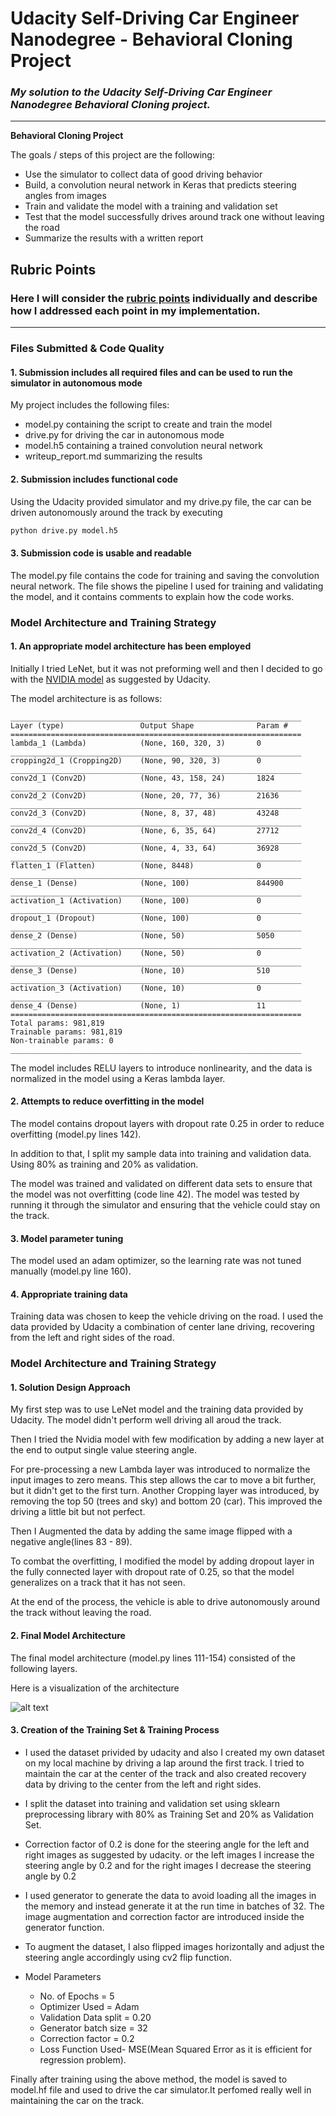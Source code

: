 # **Udacity Self-Driving Car Engineer Nanodegree - Behavioral Cloning Project** 

### *My solution to the Udacity Self-Driving Car Engineer Nanodegree Behavioral Cloning project.*

---

**Behavioral Cloning Project**

The goals / steps of this project are the following:
* Use the simulator to collect data of good driving behavior
* Build, a convolution neural network in Keras that predicts steering angles from images
* Train and validate the model with a training and validation set
* Test that the model successfully drives around track one without leaving the road
* Summarize the results with a written report


[//]: # (Image References)

[image8]: ./examples/model.png "Final Model"


## Rubric Points
### Here I will consider the [rubric points](https://review.udacity.com/#!/rubrics/432/view) individually and describe how I addressed each point in my implementation.  

---
### Files Submitted & Code Quality

#### 1. Submission includes all required files and can be used to run the simulator in autonomous mode

My project includes the following files:
* model.py containing the script to create and train the model
* drive.py for driving the car in autonomous mode
* model.h5 containing a trained convolution neural network 
* writeup_report.md summarizing the results

#### 2. Submission includes functional code
Using the Udacity provided simulator and my drive.py file, the car can be driven autonomously around the track by executing 
```sh
python drive.py model.h5
```

#### 3. Submission code is usable and readable

The model.py file contains the code for training and saving the convolution neural network. The file shows the pipeline I used for training and validating the model, and it contains comments to explain how the code works.

### Model Architecture and Training Strategy

#### 1. An appropriate model architecture has been employed

Initially I tried LeNet, but it was not preforming well and then I decided to go with the [NVIDIA model](https://devblogs.nvidia.com/deep-learning-self-driving-cars/) as suggested by Udacity. 

The model architecture is as follows:

```
_________________________________________________________________
Layer (type)                 Output Shape              Param #   
=================================================================
lambda_1 (Lambda)            (None, 160, 320, 3)       0         
_________________________________________________________________
cropping2d_1 (Cropping2D)    (None, 90, 320, 3)        0         
_________________________________________________________________
conv2d_1 (Conv2D)            (None, 43, 158, 24)       1824      
_________________________________________________________________
conv2d_2 (Conv2D)            (None, 20, 77, 36)        21636     
_________________________________________________________________
conv2d_3 (Conv2D)            (None, 8, 37, 48)         43248     
_________________________________________________________________
conv2d_4 (Conv2D)            (None, 6, 35, 64)         27712     
_________________________________________________________________
conv2d_5 (Conv2D)            (None, 4, 33, 64)         36928     
_________________________________________________________________
flatten_1 (Flatten)          (None, 8448)              0         
_________________________________________________________________
dense_1 (Dense)              (None, 100)               844900    
_________________________________________________________________
activation_1 (Activation)    (None, 100)               0         
_________________________________________________________________
dropout_1 (Dropout)          (None, 100)               0         
_________________________________________________________________
dense_2 (Dense)              (None, 50)                5050      
_________________________________________________________________
activation_2 (Activation)    (None, 50)                0         
_________________________________________________________________
dense_3 (Dense)              (None, 10)                510       
_________________________________________________________________
activation_3 (Activation)    (None, 10)                0         
_________________________________________________________________
dense_4 (Dense)              (None, 1)                 11        
=================================================================
Total params: 981,819
Trainable params: 981,819
Non-trainable params: 0
_________________________________________________________________
```

The model includes RELU layers to introduce nonlinearity, and the data is normalized in the model using a Keras lambda layer.

#### 2. Attempts to reduce overfitting in the model

The model contains dropout layers with dropout rate 0.25 in order to reduce overfitting (model.py lines 142).

In addition to that, I split my sample data into training and validation data. Using 80% as training and 20% as validation.

The model was trained and validated on different data sets to ensure that the model was not overfitting (code line 42). The model was tested by running it through the simulator and ensuring that the vehicle could stay on the track.

#### 3. Model parameter tuning

The model used an adam optimizer, so the learning rate was not tuned manually (model.py line 160).

#### 4. Appropriate training data

Training data was chosen to keep the vehicle driving on the road. I used the data provided by Udacity a combination of center lane driving, recovering from the left and right sides of the road.

### Model Architecture and Training Strategy

#### 1. Solution Design Approach

My first step was to use LeNet model and the training data provided by Udacity. The model didn't perform well driving all aroud the track.

Then I tried the Nvidia model with few modification by adding a new layer at the end to output single value steering angle.

For pre-processing a new Lambda layer was introduced to normalize the input images to zero means. This step allows the car to move a bit further, but it didn't get to the first turn. Another Cropping layer was introduced, by removing the top 50 (trees and sky) and bottom 20 (car). This improved the driving a little bit but not perfect.

Then I Augmented the data by adding the same image flipped with a negative angle(lines 83 - 89).

To combat the overfitting, I modified the model by adding dropout layer in the fully connected layer with dropout rate of 0.25, so that the model generalizes on a track that it has not seen.

At the end of the process, the vehicle is able to drive autonomously around the track without leaving the road.

#### 2. Final Model Architecture

The final model architecture (model.py lines 111-154) consisted of the following layers.

Here is a visualization of the architecture

![alt text][image8]

#### 3. Creation of the Training Set & Training Process

* I used the dataset privided by udacity and also I created my own dataset on my local machine by driving a lap around the first track. I tried to maintain the car at the center of the track and also created recovery data by driving to the center from the left and right sides.

* I split the dataset into training and validation set using sklearn preprocessing library with 80% as Training Set and 20% as Validation Set.

* Correction factor of 0.2 is done for the steering angle for the left and right images as suggested by udacity. or the left images I increase the steering angle by 0.2 and for the right images I decrease the steering angle by 0.2

* I used generator to generate the data to avoid loading all the images in the memory and instead generate it at the run time in batches of 32. The image augmentation and correction factor are introduced inside the generator function.

* To augment the dataset, I also flipped images horizontally and adjust the steering angle accordingly using cv2 flip function.

* Model Parameters
    - No. of Epochs = 5
    - Optimizer Used = Adam
    - Validation Data split = 0.20
    - Generator batch size = 32
    - Correction factor = 0.2
    - Loss Function Used- MSE(Mean Squared Error as it is efficient for regression problem).

Finally after training using the above method, the model is saved to model.hf file and used to drive the car simulator.It perfomed really well in maintaining the car on the track.
